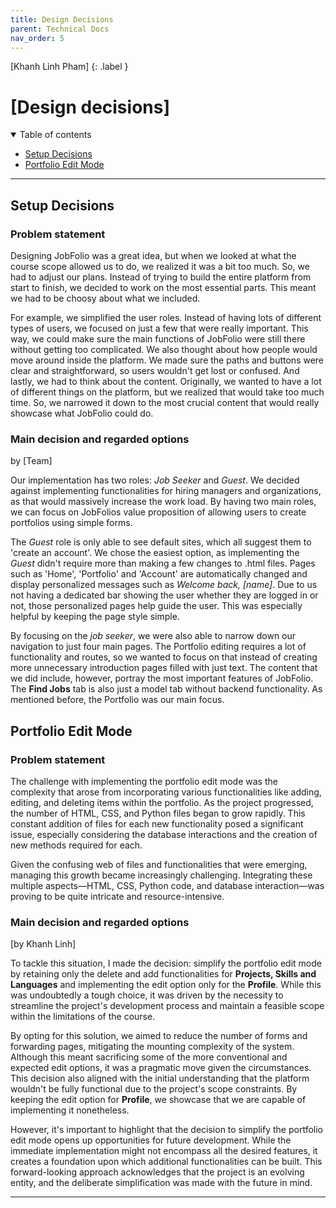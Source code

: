 ```yaml
---
title: Design Decisions
parent: Technical Docs
nav_order: 5
---
```


[Khanh Linh Pham]
{: .label }

# [Design decisions]

<details open markdown="block">
  <summary>
    Table of contents
  </summary> 
  
  - [Setup Decisions](#setup-decisions)
  - [Portfolio Edit Mode](#portfolio-edit-mode)
</details>

---

## Setup Decisions

### Problem statement

Designing JobFolio was a great idea, but when we looked at what the course scope allowed us to do, we realized it was a bit too much. So, we had to adjust our plans. Instead of trying to build the entire platform from start to finish, we decided to work on the most essential parts. This meant we had to be choosy about what we included.

For example, we simplified the user roles. Instead of having lots of different types of users, we focused on just a few that were really important. This way, we could make sure the main functions of JobFolio were still there without getting too complicated. We also thought about how people would move around inside the platform. We made sure the paths and buttons were clear and straightforward, so users wouldn't get lost or confused. And lastly, we had to think about the content. Originally, we wanted to have a lot of different things on the platform, but we realized that would take too much time. So, we narrowed it down to the most crucial content that would really showcase what JobFolio could do.

### Main decision and regarded options
by [Team]

Our implementation has two roles: *Job Seeker* and *Guest*. We decided against implementing functionalities for hiring managers and organizations, as that would massively increase the work load. By having two main roles, we can focus on JobFolios value proposition of allowing users to create portfolios using simple forms. 

The *Guest* role is only able to see default sites, which all suggest them to 'create an account'. We chose the easiest option, as implementing the *Guest* didn't require more than making a few changes to .html files. Pages such as 'Home', 'Portfolio' and 'Account' are automatically changed and display personalized messages such as *Welcome back, [name]*. Due to us not having a dedicated bar showing the user whether they are logged in or not, those personalized pages help guide the user. This was especially helpful by keeping the page style simple.

By focusing on the *job seeker*, we were also able to narrow down our navigation to just four main pages. The Portfolio editing requires a lot of functionality and routes, so we wanted to focus on that instead of creating more unnecessary introduction pages filled with just text. The content that we did include, however, portray the most important features of JobFolio. The **Find Jobs** tab is also just a model tab without backend functionality. As mentioned before, the Portfolio was our main focus. 

## Portfolio Edit Mode

### Problem statement
The challenge with implementing the portfolio edit mode was the complexity that arose from incorporating various functionalities like adding, editing, and deleting items within the portfolio. As the project progressed, the number of HTML, CSS, and Python files began to grow rapidly. This constant addition of files for each new functionality posed a significant issue, especially considering the database interactions and the creation of new methods required for each.

Given the confusing web of files and functionalities that were emerging, managing this growth became increasingly challenging. Integrating these multiple aspects—HTML, CSS, Python code, and database interaction—was proving to be quite intricate and resource-intensive.


### Main decision and regarded options
[by Khanh Linh]

To tackle this situation, I made the decision: simplify the portfolio edit mode by retaining only the delete and add functionalities for **Projects, Skills and Languages** and implementing the edit option only for the **Profile**. While this was undoubtedly a tough choice, it was driven by the necessity to streamline the project's development process and maintain a feasible scope within the limitations of the course.

By opting for this solution, we aimed to reduce the number of forms and forwarding pages, mitigating the mounting complexity of the system. Although this meant sacrificing some of the more conventional and expected edit options, it was a pragmatic move given the circumstances. This decision also aligned with the initial understanding that the platform wouldn't be fully functional due to the project's scope constraints. By keeping the edit option for **Profile**, we showcase that we are capable of implementing it nonetheless.

However, it's important to highlight that the decision to simplify the portfolio edit mode opens up opportunities for future development. While the immediate implementation might not encompass all the desired features, it creates a foundation upon which additional functionalities can be built. This forward-looking approach acknowledges that the project is an evolving entity, and the deliberate simplification was made with the future in mind.

---